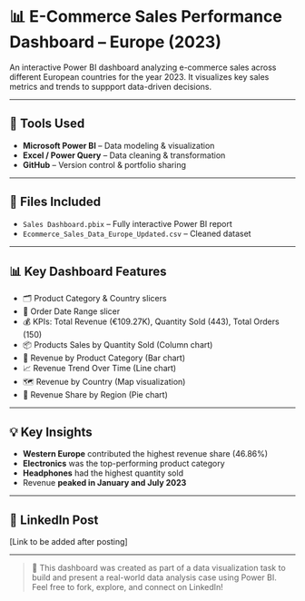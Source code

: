 # 📊 E-Commerce Sales Performance Dashboard – Europe (2023)

An interactive Power BI dashboard analyzing e-commerce sales across different European countries for the year 2023. It visualizes key sales metrics and trends to suppport data-driven decisions.

---

## 🚀 Tools Used
- **Microsoft Power BI** – Data modeling & visualization
- **Excel / Power Query** – Data cleaning & transformation
- **GitHub** – Version control & portfolio sharing

---

## 📁 Files Included
- `Sales Dashboard.pbix` – Fully interactive Power BI report
- `Ecommerce_Sales_Data_Europe_Updated.csv` – Cleaned dataset

---

## 📊 Key Dashboard Features
- 🗂 Product Category & Country slicers
- 📅 Order Date Range slicer
- 💰 KPIs: Total Revenue (€109.27K), Quantity Sold (443), Total Orders (150)
- 📦 Products Sales by Quantity Sold (Column chart)
- 🧁 Revenue by Product Category (Bar chart)
- 📈 Revenue Trend Over Time (Line chart)
- 🗺 Revenue by Country (Map visualization)
- 🎯 Revenue Share by Region (Pie chart)

---

## 💡 Key Insights
- **Western Europe** contributed the highest revenue share (46.86%)
- **Electronics** was the top-performing product category
- **Headphones** had the highest quantity sold
- Revenue **peaked in January and July 2023**

---

## 🔗 LinkedIn Post
[Link to be added after posting]

---

> 📌 This dashboard was created as part of a data visualization task to build and present a real-world data analysis case using Power BI.  
> Feel free to fork, explore, and connect on LinkedIn!
